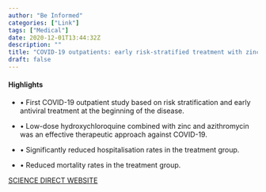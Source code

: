 ```yaml
---
author: "Be Informed"
categories: ["Link"]
tags: ["Medical"]
date: 2020-12-01T13:44:32Z
description: ""
title: "COVID-19 outpatients: early risk-stratified treatment with zinc plus low-dose hydroxychloroquine and azithromycin: a retrospective case series study"
draft: false
---
```


#### Highlights

- • First COVID-19 outpatient study based on risk stratification and early antiviral treatment at the beginning of the disease.

- • Low-dose hydroxychloroquine combined with zinc and azithromycin was an effective therapeutic approach against COVID-19.

- • Significantly reduced hospitalisation rates in the treatment group.

- • Reduced mortality rates in the treatment group.

[SCIENCE DIRECT WEBSITE](https://www.sciencedirect.com/science/article/pii/S0924857920304258)